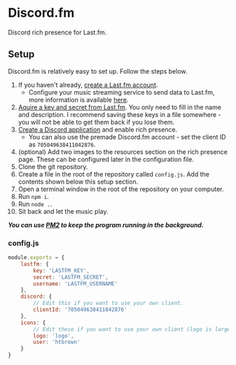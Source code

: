 # Discord.fm
Discord rich presence for Last.fm.

## Setup
Discord.fm is relatively easy to set up. Follow the steps below.

1. If you haven't already, [create a Last.fm account](https://last.fm).
    * Configure your music streaming service to send data to Last.fm, more information is available [here](https://www.last.fm/about/trackmymusic).
2. [Aquire a key and secret from Last.fm](https://last.fm/api). You only need to fill in the name and description. I recommend saving these keys in a file somewhere - you will not be able to get them back if you lose them.
3. [Create a Discord application](https://discordapp.com/developers) and enable rich presence.
   * You can also use the premade Discord.fm account - set the client ID as `705049638411042876`.
4. (optional) Add two images to the resources section on the rich presence page. These can be configured later in the configuration file.
5. Clone the git repository.
6. Create a file in the root of the repository called `config.js`. Add the contents shown below this setup section.
7. Open a terminal window in the root of the repository on your computer.
8. Run `npm i`.
9. Run `node .`.
10. Sit back and let the music play.

***You can use [PM2](https://npmjs.com/pm2) to keep the program running in the background.***

### config.js
```js
module.exports = {
    lastfm: {
        key: 'LASTFM_KEY',
        secret: 'LASTFM_SECRET',
        username: 'LASTFM_USERNAME'
    },
    discord: {
        // Edit this if you want to use your own client.
        clientId: '705049638411042876'
    },
    icons: {
        // Edit these if you want to use your own client (logo is largeImage, user is smallImage).
        logo: 'logo',
        user: 'htbrown'
    }
}
```
